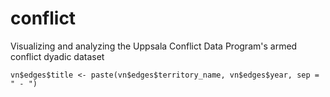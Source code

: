 # conflict
Visualizing and analyzing the Uppsala Conflict Data Program's armed conflict dyadic dataset

`vn$edges$title <- paste(vn$edges$territory_name, vn$edges$year, sep = " - ")`
